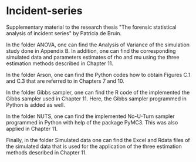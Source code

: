 # Incident-series
Supplementary material to the research thesis "The forensic statistical analysis of incident series" by Patricia de Bruin.

In the folder ANOVA, one can find the Analysis of Variance of the simulation study done in Appendix B. 
In addition, one can find the corresponding simulated data and parameters estimates of rho and mu using the three estimation methods described in Chapter 11.

In the folder Arson, one can find the Python codes how to obtain Figures C.1 and C.3 that are referred to in Chapters 7 and 10. 

In the folder Gibbs sampler, one can find the R code of the implemented the Gibbs sampler used in Chapter 11.
Here, the Gibbs sampler programmed in Python is added as well.

In the folder NUTS, one can find the implemented No-U-Turn sampler programmed in Python with help of the package PyMC3.
This was also applied in Chapter 11.

Finally, in the folder Simulated data one can find the Excel and Rdata files of the simulated data that is used for the application of the three estimation methods described in Chapter 11.

